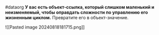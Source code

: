 #dataorg
**У вас есть объект-ссылка, который слишком маленький и неизменяемый, чтобы оправдать сложности по управлению его жизненным циклом.** Превратите его в объект-значение.

![[Pasted image 20240818181715.png]]

